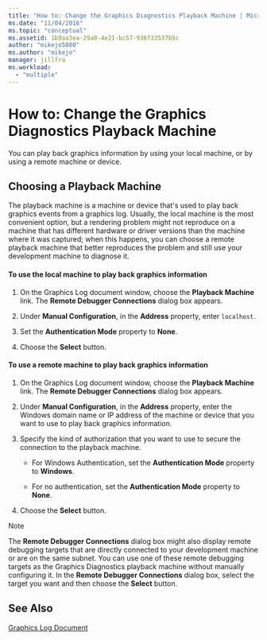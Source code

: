 ```yaml
---
title: "How to: Change the Graphics Diagnostics Playback Machine | Microsoft Docs"
ms.date: "11/04/2016"
ms.topic: "conceptual"
ms.assetid: 1b9aa3ea-29a0-4e21-bc57-936f33537b5c
author: "mikejo5000"
ms.author: "mikejo"
manager: jillfra
ms.workload:
  - "multiple"
---
```

# How to: Change the Graphics Diagnostics Playback Machine
You can play back graphics information by using your local machine, or by using a remote machine or device.

## Choosing a Playback Machine
 The playback machine is a machine or device that's used to play back graphics events from a graphics log. Usually, the local machine is the most convenient option, but a rendering problem might not reproduce on a machine that has different hardware or driver versions than the machine where it was captured; when this happens, you can choose a remote playback machine that better reproduces the problem and still use your development machine to diagnose it.

#### To use the local machine to play back graphics information

1.  On the Graphics Log document window, choose the **Playback Machine** link. The **Remote Debugger Connections** dialog box appears.

2.  Under **Manual Configuration**, in the **Address** property, enter `localhost`.

3.  Set the **Authentication Mode** property to **None**.

4.  Choose the **Select** button.

#### To use a remote machine to play back graphics information

1.  On the Graphics Log document window, choose the **Playback Machine** link. The **Remote Debugger Connections** dialog box appears.

2.  Under **Manual Configuration**, in the **Address** property, enter the Windows domain name or IP address of the machine or device that you want to use to play back graphics information.

3.  Specify the kind of authorization that you want to use to secure the connection to the playback machine.

    -   For Windows Authentication, set the **Authentication Mode** property to **Windows**.

    -   For no authentication, set the **Authentication Mode** property to **None**.

4.  Choose the **Select** button.

> [!NOTE]
>  The **Remote Debugger Connections** dialog box might also display remote debugging targets that are directly connected to your development machine or are on the same subnet. You can use one of these remote debugging targets as the Graphics Diagnostics playback machine without manually configuring it. In the **Remote Debugger Connections** dialog box, select the target you want and then choose the **Select** button.

## See Also
 [Graphics Log Document](graphics-log-document.md)